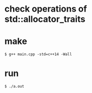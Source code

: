 # check operations of std::allocator_traits


# make
```
$ g++ main.cpp -std=c++14 -Wall
```

# run
```
$ ./a.out
```
